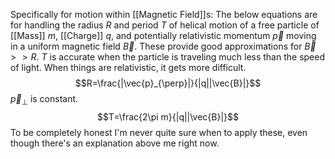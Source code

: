 
Specifically for motion within [[Magnetic Field]]s:
The below equations are for handling the radius $R$ and period $T$ of helical motion of a free particle of [[Mass]] $m$, [[Charge]] $q$, and potentially relativistic momentum $\vec{p}$ moving in a uniform magnetic field $\vec{B}$.
These provide good approximations for $\vec{B}>>R$. $T$ is accurate when the particle is traveling much less than the speed of light. When things are relativistic, it gets more difficult.
$$R=\frac{|\vec{p}_{\perp}|}{|q||\vec{B}|}$$
$\vec{p}_{\perp}$ is constant.$$T=\frac{2\pi m}{|q||\vec{B}|}$$
To be completely honest I'm never quite sure when to apply these, even though there's an explanation above me right now.